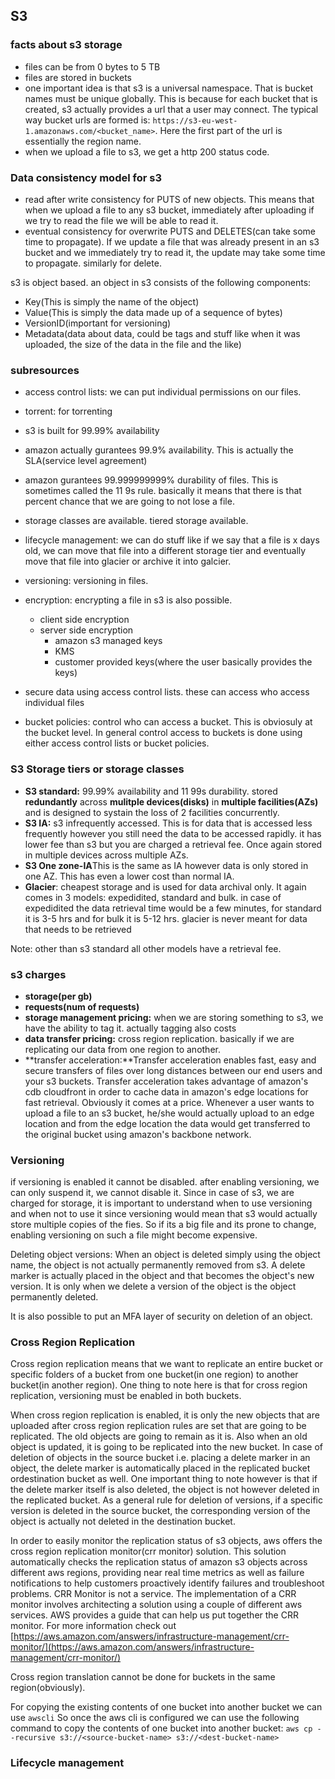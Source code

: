 ## S3

### facts about s3 storage

- files can be from 0 bytes to 5 TB
- files are stored in buckets
- one important idea is that s3 is a universal namespace. That is bucket names must be unique globally. This is because for each bucket that is created, s3 actually provides a url that a user may connect. The typical way bucket urls are formed is: `https://s3-eu-west-1.amazonaws.com/<bucket_name>`. Here the first part of the url is essentially the region name. 
- when we upload a file to s3, we get a http 200 status code. 
    
### Data consistency model for s3

- read after write consistency for PUTS of new objects. This means that when we upload a file to any s3 bucket, immediately after uploading if we try to read the file we will be able to read it.
- eventual consistency for overwrite PUTS and DELETES(can take some time to propagate). If we update a file that was already present in an s3 bucket and we immediately try to read it, the update may take some time to propagate. similarly for delete.

s3 is object based. an object in s3 consists of the following components:
- Key(This is simply the name of the object)
- Value(This is simply the data made up of a sequence of bytes)
- VersionID(important for versioning)
- Metadata(data about data, could be tags and stuff like when it was uploaded, the size of the data in the file and the like)

### subresources

- access control lists: we can put individual permissions on our files.
- torrent: for torrenting

- s3 is built for 99.99% availability
- amazon actually gurantees 99.9% availability. This is actually the SLA(service level agreement)
- amazon gurantees 99.999999999% durability of files. This is sometimes called the 11 9s rule. basically it means that there is that percent chance that we are going to not lose a file.
- storage classes are available. tiered storage available.
- lifecycle management: we can do stuff like if we say that a file is x days old, we can move that file into a different storage tier and eventually move that file into glacier or archive it into galcier.
- versioning: versioning in files.
- encryption: encrypting a file in s3 is also possible. 
    - client side encryption
    - server side encryption
        - amazon s3 managed keys
        - KMS
        - customer provided keys(where the user basically provides the keys)
- secure data using access control lists. these can access who access individual files
- bucket policies: control who can access a bucket. This is obviosuly at the bucket level. In general control access to buckets is done using either access control lists or bucket policies.

### S3 Storage tiers or storage classes

- **S3 standard:** 99.99% availability and 11 99s durability. stored **redundantly** across **mulitple devices(disks)** in **multiple facilities(AZs)** and is designed to systain the loss of 2 facilities concurrently.
- **S3 IA:** s3 infrequently accessed. This is for data that is accessed less frequently however you still need the data to be accessed rapidly. it has lower fee than s3 but you are charged a retrieval fee. Once again stored in multiple devices across multiple AZs.
- **S3 One zone-IA**This is the same as IA however data is only stored in one AZ. This has even a lower cost than normal IA. 
- **Glacier**: cheapest storage and is used for data archival only. It again comes in 3 models: expedidited, standard and bulk. in case of expedidited the data retrieval time would be a few minutes, for standard it is 3-5 hrs and for bulk it is 5-12 hrs. glacier is never meant for data that needs to be retrieved

Note: other than s3 standard all other models have a retrieval fee. 

### s3 charges

- **storage(per gb)**
- **requests(num of requests)**
- **storage management pricing:** when we are storing something to s3, we have the ability to tag it. actually tagging also costs
- **data transfer pricing:** cross region replication. basically if we are replicating our data from one region to another.
- **transfer acceleration:**Transfer acceleration enables fast, easy and secure transfers of files over long distances between our end users and your s3 buckets. Transfer acceleration takes advantage of amazon's cdb cloudfront in order to cache data in amazon's edge locations for fast retrieval. Obviously it comes at a price. Whenever a user wants to upload a file to an s3 bucket, he/she would actually upload to an edge location and from the edge location the data would get transferred to the original bucket using amazon's backbone network.

### Versioning

if versioning is enabled it cannot be disabled. after enabling versioning, we can only suspend it, we cannot disable it. Since in case of s3, we are charged for storage, it is important to understand when to use versioning and when not to use it since versioning would mean that s3 would actually store multiple copies of the fies. So if its a big file and its prone to change, enabling versioning on such a file might become expensive. 

Deleting object versions:
When an object is deleted simply using the object name, the object is not actually permanently removed from s3. A delete marker is actually placed in the object and that becomes the object's new version. It is only when we delete a version of the object is the object permanently deleted.

It is also possible to put an MFA layer of security on deletion of an object.

### Cross Region Replication

Cross region replication means that we want to replicate an entire bucket or specific folders of a bucket from one bucket(in one region) to another bucket(in another region). One thing to note here is that for cross region replication, versioning must be enabled in both buckets.

When cross region replication is enabled, it is only the new objects that are uploaded after cross region replication rules are set that are going to be replicated. The old objects are going to remain as it is. Also when an old object is updated, it is going to be replicated into the new bucket. 
In case of deletion of objects in the source bucket i.e. placing a delete marker in an object, the delete marker is automatically placed in the replicated bucket ordestination bucket as well. One important thing to note however is that if the delete marker itself is also deleted, the object is not however deleted in the replicated bucket. As a general rule for deletion of versions, if a specific version is deleted in the source bucket, the corresponding version of the object is actually not deleted in the destination bucket.

In order to easily monitor the replication status of s3 objects, aws offers the cross region replication monitor(crr monitor) solution. This solution automatically checks the replication status of amazon s3 objects across different aws regions, providing near real time metrics as well as failure notifications to help customers proactively identify failures and troubleshoot problems. 
CRR Monitor is not a service. The implementation of a CRR monitor involves architecting a solution using a couple of different aws services. AWS provides a guide that can help us put together the CRR monitor. For more information check out [https://aws.amazon.com/answers/infrastructure-management/crr-monitor/](https://aws.amazon.com/answers/infrastructure-management/crr-monitor/)

Cross region translation cannot be done for buckets in the same region(obviously).

For copying the existing contents of one bucket into another bucket we can use `awscli`
So once the aws cli is configured we can use the following command to copy the contents of one bucket into another bucket:
`aws cp --recursive s3://<source-bucket-name> s3://<dest-bucket-name>`

### Lifecycle management


